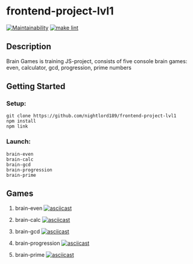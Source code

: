 # frontend-project-lvl1
[![Maintainability](https://api.codeclimate.com/v1/badges/a99a88d28ad37a79dbf6/maintainability)](https://codeclimate.com/github/nightlord189/frontend-project-lvl1)
[![make lint](https://github.com/nightlord189/frontend-project-lvl1/workflows/make%20lint/badge.svg)](https://github.com/nightlord189/frontend-project-lvl1/actions)

## Description
Brain Games is training JS-project, consists of five console brain games: even, calculator, gcd, progression, prime numbers


## Getting Started
### Setup:
```
git clone https://github.com/nightlord189/frontend-project-lvl1
npm install
npm link
```

### Launch:
```
brain-even
brain-calc
brain-gcd
brain-progression
brain-prime
```

## Games
1. brain-even
[![asciicast](https://asciinema.org/a/ft4KDldsCUKFTHo0PJxKcsY2m.svg)](https://asciinema.org/a/ft4KDldsCUKFTHo0PJxKcsY2m)

2. brain-calc
[![asciicast](https://asciinema.org/a/c4ZPLRcEynGlRpJTjcFgbp0bf.svg)](https://asciinema.org/a/c4ZPLRcEynGlRpJTjcFgbp0bf)

3. brain-gcd
[![asciicast](https://asciinema.org/a/Y07tth2d08HvtDl79KPzXM4FC.svg)](https://asciinema.org/a/Y07tth2d08HvtDl79KPzXM4FC)

4. brain-progression
[![asciicast](https://asciinema.org/a/pXAaD9DhKtlrP1JG1kZJKadxw.svg)](https://asciinema.org/a/pXAaD9DhKtlrP1JG1kZJKadxw)

5. brain-prime
[![asciicast](https://asciinema.org/a/U8xlzrHHcQiI8GbXvEZUhXZ0P.svg)](https://asciinema.org/a/U8xlzrHHcQiI8GbXvEZUhXZ0P)
